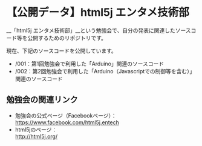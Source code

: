 【公開データ】html5j エンタメ技術部
======================
__「html5j エンタメ技術部」__という勉強会で、自分の発表に関連したソースコード等を公開するためのリポジトリです。

現在、下記のソースコードを公開しています。
* /001：第1回勉強会で利用した「Arduino」関連のソースコード
* /002：第2回勉強会で利用した「Arduino（Javascriptでの制御等を含む）」関連のソースコード

勉強会の関連リンク
----------------
* 勉強会の公式ページ（Facebookページ）：  
https://www.facebook.com/html5j.entech
* html5jのページ：  
http://html5j.org/
